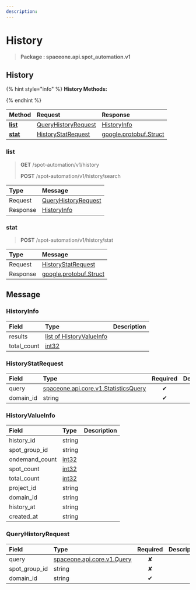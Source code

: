 ```yaml
---
description:  
---
```

# History

>  **Package : spaceone.api.spot_automation.v1**

## History

{% hint style="info" %}
**History Methods:**

{%  endhint %}


| Method | Request | Response |
| :----- | :-------- | :-------- |
| [**list**](history.md#list)|   [QueryHistoryRequest](history.md#queryhistoryrequest) |   [HistoryInfo](history.md#historyinfo) |
| [**stat**](history.md#stat)|   [HistoryStatRequest](history.md#historystatrequest) |  [google.protobuf.Struct](https://github.com/protocolbuffers/protobuf/blob/master/src/google/protobuf/struct.proto)| 
 

 
### list
> **GET** /spot-automation/v1/history
>
> **POST** /spot-automation/v1/history/search



| Type | Message |
| :--- | :--- |
| Request | [QueryHistoryRequest](history.md#queryhistoryrequest) |
| Response |  [HistoryInfo](history.md#historyinfo)  |
 
 

 
### stat
> **POST** /spot-automation/v1/history/stat
>


| Type | Message |
| :--- | :--- |
| Request | [HistoryStatRequest](history.md#historystatrequest) |
| Response | [google.protobuf.Struct](https://github.com/protocolbuffers/protobuf/blob/master/src/google/protobuf/struct.proto) |


## 

## Message

### HistoryInfo
| Field | Type |  Description |
| :--- | :--- | :--- |
| results |[list of HistoryValueInfo](history.md#historyvalueinfo) | |
| total_count |[int32](https://github.com/protocolbuffers/protobuf/blob/master/src/google/protobuf/type.proto) | |

### HistoryStatRequest
| Field | Type | Required | Description |
| :--- | :--- | :---: | :--- |
| query |[spaceone.api.core.v1.StatisticsQuery](https://spaceone-dev.gitbook.io/api-reference/common-v1/statistics-query)|✔| |
| domain_id |string|✔| |

### HistoryValueInfo
| Field | Type |  Description |
| :--- | :--- | :--- |
| history_id |string | |
| spot_group_id |string | |
| ondemand_count |[int32](https://github.com/protocolbuffers/protobuf/blob/master/src/google/protobuf/type.proto) | |
| spot_count |[int32](https://github.com/protocolbuffers/protobuf/blob/master/src/google/protobuf/type.proto) | |
| total_count |[int32](https://github.com/protocolbuffers/protobuf/blob/master/src/google/protobuf/type.proto) | |
| project_id |string | |
| domain_id |string | |
| history_at |string | |
| created_at |string | |

### QueryHistoryRequest
| Field | Type | Required | Description |
| :--- | :--- | :---: | :--- |
| query |[spaceone.api.core.v1.Query](https://spaceone-dev.gitbook.io/api-reference/common-v1/search-query)|✘| |
| spot_group_id |string|✘| |
| domain_id |string|✔| |
